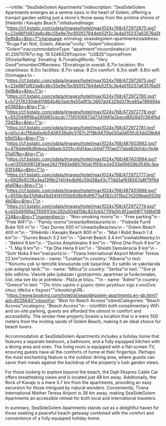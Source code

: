---\ntitle: "SeaSideGolem Apartments"\ndescription: "SeaSideGolem Apartments emerges as a serene oasis in the heart of Golem, offering a tranquil garden setting just a stone's throw away from the pristine shores of Shkëmbi i Kavajës Beach."\nfeaturedImage: "https://cf.bstatic.com/xdata/images/hotel/max1024x768/472972675.jpg?k=22e88f1d92da8c4bc55e9e7bc850f27844eb52f3c3e4a015237a63576a5f0e8b&o=&hp=1"\nlanguage: en\nslug: seasidegolem-apartments\naddress: "Rruga Fan Noli, Golem, Albania"\ncity: "Golem"\nlocation: "Golem"\naccommodationType: "apartment"\ncoordinates:\n  lat: 41.25970797\n  lng: 19.52463291\nprice: "US$35"\npriceFrom: 35\nstarRating: 3\nrating: 8.7\nratingWords: "Very Good"\nnumberOfReviews: 13\nratings:\n  overall: 8.7\n  location: 9\n  cleanliness: 8.3\n  facilities: 8.7\n  value: 9.2\n  comfort: 8.3\n  staff: 8.8\n  wifi: 0\nimages:\n  - "https://cf.bstatic.com/xdata/images/hotel/max1024x768/472972675.jpg?k=22e88f1d92da8c4bc55e9e7bc850f27844eb52f3c3e4a015237a63576a5f0e8b&o=&hp=1"\n  - "https://cf.bstatic.com/xdata/images/hotel/max1024x768/472972780.jpg?k=b72178330de811864b4b7adc6e55a9f3c3667a04329d379ce85a786694ee0365&o=&hp=1"\n  - "https://cf.bstatic.com/xdata/images/hotel/max1024x768/472972778.jpg?k=652549ff9ba285965cbcdc775f0106673d7341981e2becd8926d7c564fbd70d2&o=&hp=1"\n  - "https://cf.bstatic.com/xdata/images/hotel/max1024x768/472972781.jpg?k=b0cc4cf16da6e4b5406536a9c5767c2f18b9470bd30a0405fc63dd28b84b1b05&o=&hp=1"\n  - "https://cf.bstatic.com/xdata/images/hotel/max1024x768/487403992.jpg?k=476dde66d9deea3d6adc020fcc6d14accb0d7751ae217abd62b0dcc1e4e21a97&o=&hp=1"\n  - "https://cf.bstatic.com/xdata/images/hotel/max1024x768/487403994.jpg?k=e035590f81281eee2627f693e885740dc1f93ce2e033e95659b3549c3ee03f34&o=&hp=1"\n  - "https://cf.bstatic.com/xdata/images/hotel/max1024x768/472972777.jpg?k=6928b9226a3ea13f6b21404edb96c59d38a43c77dd3af936567a8f7919dafa61&o=&hp=1"\n  - "https://cf.bstatic.com/xdata/images/hotel/max1024x768/487403986.jpg?k=9559c9a37dfdb49d34f40f05b928bfb9f677a4182c5119a27d209beb552fd4b0&o=&hp=1"\n  - "https://cf.bstatic.com/xdata/images/hotel/max1024x768/472972774.jpg?k=b5549169a276591f3dc292a50dd158c823cb57791e5fc8f2ae08f77d9b618234&o=&hp=1"\namenities:\n  - "Non-smoking rooms"\n  - "Free parking"\n  - "Free WiFi"\n  - "Family rooms"\nnearbyRestaurants:\n  - "Flobede Furrë Buke 100 m"\n  - "Oaz Durres 500 m"\nnearbyBeaches:\n  - "Golem Beach 400 m"\n  - "Shkëmbi i Kavajës Beach 800 m"\n  - "Mali I Robit Beach 1.4 km"\n  - "Durres Beach 3.2 km"\n  - "Qerret Beach 3.4 km"\nwhatsNearby:\n  - "Bekimi 9 km"\n  - "Durres Amphiteatre 9 km"\n  - "Wine Dhe Pooh 9 km"\n  - "1. Maj 9 km"\n  - "Yje Dhe Hena 9 km"\n  - "Sheshi Demokracia 9 km"\n  - "Sotir Noka 9 km"\nairports:\n  - "Tirana International Airport Mother Teresa 22 km"\nreviews:\n  - name: "Tunahan"\n    country: "Albania"\n    text: "“Konumu çok iyi temizlik konusunda çok başarılılar. Ev sahibi ve yakınlarıda çok anlayışlı lardı.”"\n  - name: "Milica"\n    country: "Serbia"\n    text: "“Sve je bilo odlično. Vlasnik jako ljubazan i gostoprimiv..apartman je funkcionalan, čist..ima sve što je potrebno .
Plaža je blizu..”"\n  - name: "Admir"\n    country: "Greece"\n    text: "“Ότι ήταν ωραίο ο χώρος ήταν μεγάλων είχε κ κουζίνα όπως ήθελα κ Ιτερνετ”"\nbookingURL: "https://www.booking.com/hotel/al/seasidegolem-apartments.en-gb.html?aid=8035640"\nbestFor: "Best for Beach Access"\nbestCategories: "Beach Access"\ncategory: "Beach Access"\n---\n\nWith both complimentary WiFi and on-site parking, guests are afforded the utmost in comfort and accessibility. The smoke-free property boasts a location that is a mere 500 meters from the inviting sands of Golem Beach, making it an ideal choice for beach lovers.

Accommodation at SeaSideGolem Apartments includes a holiday home that features a separate bedroom, a bathroom, and a fully equipped kitchen with a dining area and oven. The living room is equipped with a flat-screen TV, ensuring guests have all the comforts of home at their fingertips. Perhaps the most enchanting feature is the outdoor dining area, where guests can savor their meals against the backdrop of the property's lush garden views.

For those looking to explore beyond the beach, the Dajti Ekspres Cable Car offers breathtaking views and is located just 48 km away. Additionally, the Rock of Kavaje is a mere 5.7 km from the apartments, providing an easy excursion for those intrigued by natural wonders. Conveniently, Tirana International Mother Teresa Airport is 38 km away, making SeaSideGolem Apartments an accessible retreat for both local and international travelers.

In summary, SeaSideGolem Apartments stands out as a delightful haven for those seeking a peaceful beach getaway combined with the comfort and convenience of a fully equipped holiday home.